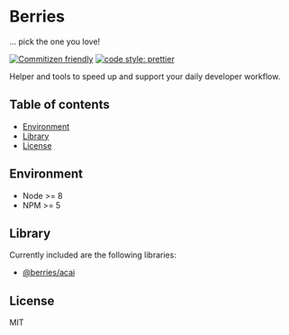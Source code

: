 # Berries

... pick the one you love!

[![Commitizen friendly][cfimg]][cfurl]
[![code style: prettier][ptimg]][pturl]

Helper and tools to speed up and support your daily developer workflow.

## Table of contents

* [Environment](#environment)
* [Library](#library)
* [License](#license)

## Environment

* Node >= 8
* NPM >= 5

## Library

Currently included are the following libraries:

* [@berries/acai](/packages/acai)

## License

MIT

[cfimg]: https://img.shields.io/badge/commitizen-friendly-brightgreen.svg
[cfurl]: http://commitizen.github.io/cz-cli/
[ptimg]: https://img.shields.io/badge/code_style-prettier-ff69b4.svg
[pturl]: https://github.com/prettier/prettier
